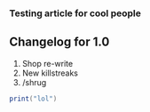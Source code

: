 [comment]: <> (title:Test article)
[comment]: <> (author:Fredrik Alstad)
[comment]: <> (readtime:0 minutes)
[comment]: <> (picture:https://images.unsplash.com/photo-1564457461758-8ff96e439e83?ixlib=rb-1.2.1&ixid=MnwxMjA3fDB8MHxwaG90by1wYWdlfHx8fGVufDB8fHx8&auto=format&fit=crop&w=1632&q=80)
[comment]: <> (timestamp:2022-07-24T20:29:32.038Z)

### Testing article for cool people

## Changelog for 1.0

 1. Shop re-write
 2. New killstreaks
 3. /shrug

```lua
print("lol")
```
